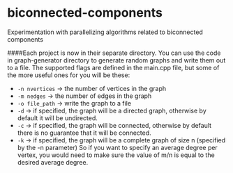 # biconnected-components
Experimentation with parallelizing algorithms related to biconnected components

####Each project is now in their separate directory.
You can use the code in graph-generator directory to generate random graphs and write them out to a file. 
The supported flags are defined in the main.cpp file, but some of the more useful ones for you will be these:
* <code>-n nvertices</code> -> the number of vertices in the graph
* <code>-m nedges</code> -> the number of edges in the graph
* <code>-o file_path</code> -> write the graph to a file
* <code>-d</code> -> if specified, the graph will be a directed graph, otherwise by default it will be undirected.
* <code>-c</code> -> if specified, the graph will be connected, otherwise by default there is no guarantee that it will be connected.
* <code>-k</code> -> if specified, the graph will be a complete graph of size n (specified by the -n parameter)
So if you want to specify an average degree per vertex, you would need to make sure the value of m/n is equal to the desired average degree.